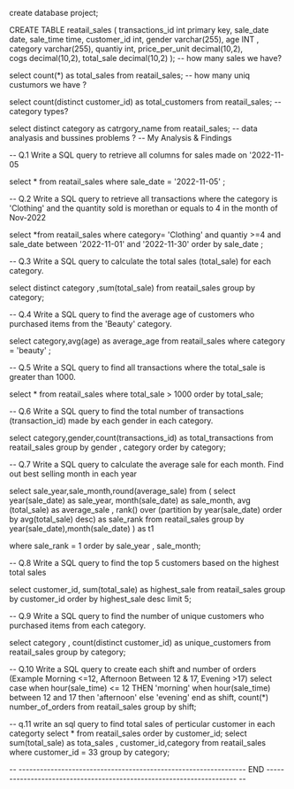 create database project;

CREATE TABLE reatail_sales 
( 
transactions_id int primary key,
sale_date date,
sale_time time,
customer_id int,
gender varchar(255),
age INT ,
category varchar(255),
quantiy int,
price_per_unit decimal(10,2),	
cogs decimal(10,2),
total_sale decimal(10,2)
);
-- how many sales we have?

select count(*) as total_sales from reatail_sales;
-- how many uniq custumors we have ?

select count(distinct customer_id) as total_customers from reatail_sales;
-- category types?

select distinct category as catrgory_name from reatail_sales;
-- data analyasis and bussines problems ?
-- My Analysis & Findings

-- Q.1 Write a SQL query to retrieve all columns for sales made on '2022-11-05

select * from reatail_sales
where sale_date = '2022-11-05' ;

-- Q.2 Write a SQL query to retrieve all transactions where the category is 'Clothing' and the quantity sold is morethan or equals to 4 in the month of Nov-2022

select *from reatail_sales
where category= 'Clothing' 
and quantiy >=4 
and sale_date between '2022-11-01' and '2022-11-30'
 order by sale_date ;
 
 -- Q.3 Write a SQL query to calculate the total sales (total_sale) for each category.
 
select distinct category ,sum(total_sale) from reatail_sales
group by category;

-- Q.4 Write a SQL query to find the average age of customers who purchased items from the 'Beauty' category.

select category,avg(age) as average_age from reatail_sales
where category = 'beauty' ;

-- Q.5 Write a SQL query to find all transactions where the total_sale is greater than 1000.

select * from reatail_sales
where total_sale > 1000 order by total_sale;

-- Q.6 Write a SQL query to find the total number of transactions (transaction_id) made by each gender in each category.

select category,gender,count(transactions_id) as total_transactions from reatail_sales
group by gender , category order by category;

-- Q.7 Write a SQL query to calculate the average sale for each month. Find out best selling month in each year

 select sale_year,sale_month,round(average_sale) 
 from (
     select
         year(sale_date) as sale_year,
         month(sale_date) as sale_month,
		avg (total_sale) as average_sale ,
         rank() over (partition by year(sale_date) order by avg(total_sale) desc) as sale_rank 
      from reatail_sales
      group by year(sale_date),month(sale_date) 
 )  as t1
 
 where sale_rank = 1 order by sale_year , sale_month;
 
 -- Q.8 Write a SQL query to find the top 5 customers based on the highest total sales 
 
select customer_id, sum(total_sale) as highest_sale from reatail_sales
group by customer_id
order by highest_sale desc limit 5;

-- Q.9 Write a SQL query to find the number of unique customers who purchased items from each category.

select category , count(distinct customer_id) as unique_customers from reatail_sales
group by category;

-- Q.10 Write a SQL query to create each shift and number of orders (Example Morning <=12, Afternoon Between 12 & 17, Evening >17)
select 
	case 
		when hour(sale_time) <= 12 THEN 'morning'
        when hour(sale_time) between 12 and 17 then 'afternoon'
        else 'evening' 
end as shift,
count(*) number_of_orders from reatail_sales
 group by shift;
 
 -- q.11 write an sql query to find total sales of perticular customer in each categorty 
 select * from reatail_sales order by customer_id;
 select sum(total_sale) as tota_sales , customer_id,category from reatail_sales
 where customer_id = 33
 group by category;
  
  -- ----------------------------------------------------------------  END  --------------------------------------------------------------------- --
 
        






















